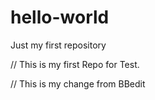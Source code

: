 # hello-world
Just my first repository


// This is my first Repo for Test.

// This is my change from BBedit